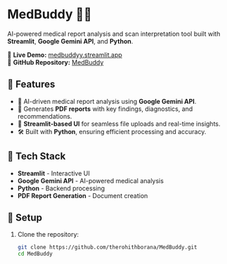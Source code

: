 # MedBuddy 🏥🤖  

AI-powered medical report analysis and scan interpretation tool built with **Streamlit**, **Google Gemini API**, and **Python**.  

🔗 **Live Demo:** [medbuddyy.streamlit.app](https://medbuddyy.streamlit.app)  
🔗 **GitHub Repository:** [MedBuddy](https://github.com/therohithborana/MedBuddy)  

## 🚀 Features  
- 🏥 AI-driven medical report analysis using **Google Gemini API**.  
- 📄 Generates **PDF reports** with key findings, diagnostics, and recommendations.  
- 🎯 **Streamlit-based UI** for seamless file uploads and real-time insights.  
- 🛠️ Built with **Python**, ensuring efficient processing and accuracy.  

## 📌 Tech Stack  
- **Streamlit** - Interactive UI  
- **Google Gemini API** - AI-powered medical analysis  
- **Python** - Backend processing  
- **PDF Report Generation** - Document creation  

## 📂 Setup  
1. Clone the repository:  
   ```bash
   git clone https://github.com/therohithborana/MedBuddy.git
   cd MedBuddy
